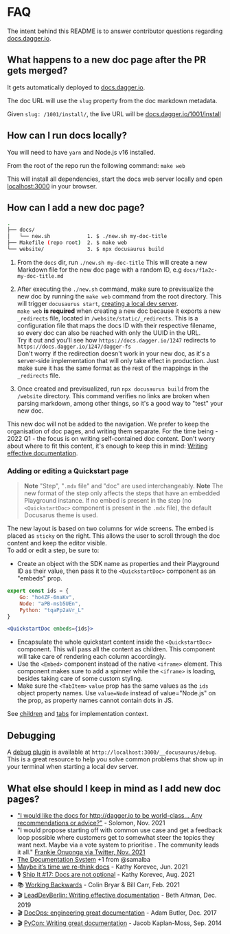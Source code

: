 # FAQ

The intent behind this README is to answer contributor questions regarding [docs.dagger.io](https://docs.dagger.io).

## What happens to a new doc page after the PR gets merged?

It gets automatically deployed to [docs.dagger.io](https://docs.dagger.io).

The doc URL will use the `slug` property from the doc markdown metadata.

Given `slug: /1001/install/`, the live URL will be [docs.dagger.io/1001/install](https://docs.dagger.io/1001/install)

## How can I run docs locally?

You will need to have `yarn` and Node.js v16 installed.

From the root of the repo run the following command: `make web`

This will install all dependencies, start the docs web server locally and open [localhost:3000](http://localhost:3000/) in your browser.

## How can I add a new doc page?

```bash
.
├── docs/
│   └── new.sh            1. $ ./new.sh my-doc-title
├── Makefile (repo root)  2. $ make web
└── website/              3. $ npx docusaurus build
```

1. From the `docs` dir, run `./new.sh my-doc-title`
   This will create a new Markdown file for the new doc page with a random ID, e.g `docs/f1a2c-my-doc-title.md`

2. After executing the `./new.sh` command, make sure to previsualize the new doc by running the `make web` command from the root directory. This will trigger `docusaurus start`, [creating a local dev server](https://docusaurus.io/docs/cli#docusaurus-start-sitedir).  
   `make web` **is required** when creating a new doc because it exports a new `_redirects` file, located in `/website/static/_redirects`. This is a configuration file that maps the docs ID with their respective filename, so every doc can also be reached with only the UUID in the URL.  
   Try it out and you'll see how `https://docs.dagger.io/1247` redirects to `https://docs.dagger.io/1247/dagger-fs`  
   Don't worry if the redirection doesn't work in your new doc, as it's a server-side implementation that will only take effect in production. Just make sure it has the same format as the rest of the mappings in the `_redirects` file.

3. Once created and previsualized, run `npx docusaurus build` from the `/website` directory. This command verifies no links are broken when parsing markdown, among other things, so it's a good way to "test" your new doc.

This new doc will not be added to the navigation.
We prefer to keep the organisation of doc pages, and writing them separate.
For the time being - 2022 Q1 - the focus is on writing self-contained doc content.
Don't worry about where to fit this content, it's enough to keep this in mind: [Writing effective documentation](https://www.youtube.com/watch?v=R6zeikbTgVc&t=19s).


### Adding or editing a Quickstart page

> **Note**
> "Step", "`.mdx` file" and "doc" are used interchangeably.
> **Note**
>The new format of the step only affects the steps that have an embedded Playground instance. If no embed is present in the step (no `<QuickstartDoc>` component is present in the `.mdx` file), the default Docusarus theme is used.  

The new layout is based on two columns for wide screens. The embed is placed as `sticky` on the right. This allows the user to scroll through the doc content and keep the editor visible.  
To add or edit a step, be sure to:  

- Create an object with the SDK name as properties and their Playground ID as their value, then pass it to the `<QuickstartDoc>` component as an "embeds" prop.

```jsx
export const ids = {
    Go: "ho4ZF-6naKv",
    Node: "aPB-msb5UEn",
    Python: "tqaPp2aVr_L"
}

<QuickstartDoc embeds={ids}>
```

- Encapsulate the whole quickstart content inside the `<QuickstartDoc>` component. This will pass all the content as children. This component will take care of rendering each column accordingly.
- Use the `<Embed>` component instead of the native `<iframe>` element. This component makes sure to add a spinner while the `<iframe>` is loading, besides taking care of some custom styling.  
- Make sure the `<TabItem>` `value` prop has the same values as the `ids` object property names. Use `value=Node` instead of value="Node.js" on the prop, as property names cannot contain dots in JS.

See [children](https://beta.reactjs.org/reference/react/Children) and [tabs](https://docusaurus.io/docs/markdown-features/tabs) for implementation context.

## Debugging

A [debug plugin](https://docusaurus.io/docs/api/plugins/@docusaurus/plugin-debug) is available at `http://localhost:3000/__docusaurus/debug`.  
This is a great resource to help you solve common problems that show up in your terminal when starting a local dev server.

## What else should I keep in mind as I add new doc pages?

- ["I would like the docs for http://dagger.io to be world-class… Any recommendations or advice?"](https://twitter.com/solomonstre/status/1460676168001077252) - Solomon, Nov. 2021
- "I would propose starting off with common use case and get a feedback loop possible where customers get to somewhat steer the topics they want next. Maybe via a vote system to prioritise . The community leads it all." [Frankie Onuonga via Twitter, Nov. 2021](https://twitter.com/FrankieOnuonga/status/1460677907093897219)
- [The Documentation System](https://documentation.divio.com/) +1 from @samalba
- [Maybe it’s time we re-think docs](https://kathykorevec.medium.com/building-a-better-place-for-docs-197f92765409) - Kathy Korevec, Jun. 2021
- 🎙 [Ship It #17: Docs are not optional](https://changelog.com/shipit/17) - Kathy Korevec, Aug. 2021
- 📚 [Working Backwards](https://www.amazon.co.uk/dp/1529033829) - Colin Bryar & Bill Carr, Feb. 2021
- 🎬 [LeadDevBerlin: Writing effective documentation](https://youtu.be/R6zeikbTgVc?t=19) - Beth Aitman, Dec. 2019
- 🎬 [DocOps: engineering great documentation](https://youtu.be/AnvqMb1VT40) - Adam Butler, Dec. 2017
- 🎬 [PyCon: Writing great documentation](https://www.youtube.com/watch?v=z3fRu9pkuXE) - Jacob Kaplan-Moss, Sep. 2014
